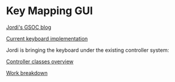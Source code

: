 # Key Mapping GUI

[Jordi's GSOC blog](https://gsoc-mixxx-keymappinggui.blogspot.com.es/)

[Current keyboard
implementation](gsoc2016_keyboard_current_keyboard_implementation)

Jordi is bringing the keyboard under the existing controller system:

[Controller classes overview](gsoc2016_keyboard_classes_overview)

[Work breakdown](gsoc2016_keyboard_work_breakdown)
